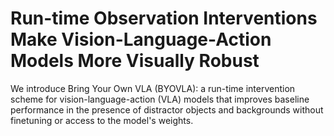 # Run-time Observation Interventions Make Vision-Language-Action Models More Visually Robust

We introduce Bring Your Own VLA (BYOVLA): a run-time intervention scheme for vision-language-action (VLA) models that improves baseline performance in the presence of distractor objects and backgrounds without finetuning or access to the model's weights.


